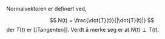 Normalvektoren er definert ved,

$$
N(t) = \frac{\dot{T}(t)}{|\dot{T}(t)|}
$$
der $T(t)$ er [[Tangenten]]. Verdt å merke seg er at $N(t)\perp T(t)$.
